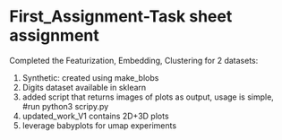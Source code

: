 # First_Assignment-Task sheet assignment

Completed the Featurization, Embedding, Clustering for 2 datasets:
1. Synthetic: created using make_blobs
2. Digits dataset available in sklearn
3. added script that returns images of plots as output, usage is simple,
 #run python3 scripy.py
4. updated_work_V1 contains 2D+3D plots
5. leverage babyplots for umap experiments
